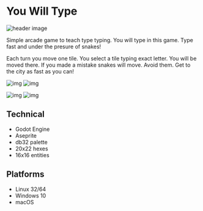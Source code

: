 # You Will Type

![header image](https://i.imgur.com/6bQqR2w.png)

Simple arcade game to teach type typing. You will type in this game. Type fast and under the presure of snakes!

Each turn you move one tile. You select a tile typing exact letter. You will be moved there. If you made a mistake snakes will move. Avoid them. Get to the city as fast as you can!

![img](https://i.imgur.com/384pIh6.png)
![img](https://i.imgur.com/CzC3uY8.png)

![img](https://i.imgur.com/a2pM1pl.gif)
![img](https://i.imgur.com/C4ojJvW.gif)

## Technical

- Godot Engine
- Aseprite
- db32 palette
- 20x22 hexes
- 16x16 entities

## Platforms

- Linux 32/64
- Windows 10
- macOS
